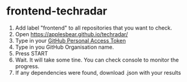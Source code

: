 # frontend-techradar

1. Add label "frontend" to all repositories that you want to check.
2. Open https://applesbear.github.io/techradar/
3. Type in your [GitHub Personal Access Token](https://github.com/settings/tokens)
4. Type in you GitHub Organisation name.
5. Press START
6. Wait. It will take some tine. You can check console to monitor the progress.
7. If any dependencies were found, download .json with your results
